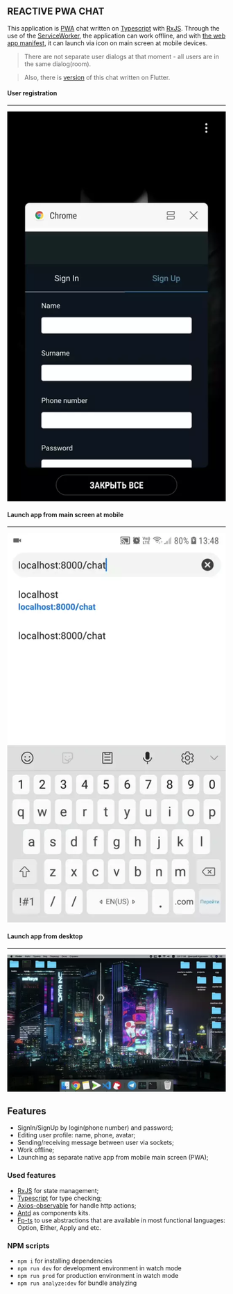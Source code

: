 ## REACTIVE PWA CHAT

This application is [PWA](https://developers.google.com/web/progressive-web-apps/) chat written on [Typescript](https://www.typescriptlang.org/) with [RxJS](https://rxjs-dev.firebaseapp.com/). Through the use of the [ServiceWorker](https://developers.google.com/web/fundamentals/primers/service-workers/), the application can work offline, and with [the web app manifest](https://developers.google.com/web/fundamentals/web-app-manifest/), it can launch via icon on main screen at mobile devices.

> There are not separate user dialogs at that moment - all users are in the same dialog(room).

> Also, there is [version](https://github.com/Burize/flutter-chat) of this chat written on Flutter.

#### User registration
------------
![](demo/user-registration.webp)


#### Launch app from main screen at mobile
------------
![](demo/launch-via-icon.webp)

#### Launch app from desktop
------------ 
![](demo/launch-from-desktop.webp)


## Features
- SignIn/SignUp by login(phone number) and password;
- Editing user profile: name, phone, avatar;
- Sending/receiving message between user via sockets;
- Work offline;
- Launching as separate native app from mobile main screen (PWA);

### Used features
- [RxJS](https://rxjs-dev.firebaseapp.com/) for state management;
- [Typescript](https://www.typescriptlang.org/) for type checking;
- [Axios-observable](https://github.com/zhaosiyang/axios-observable) for handle http actions;
- [Antd](https://github.com/ant-design/ant-design/) as components kits.
- [Fp-ts](https://github.com/gcanti/fp-ts) to use abstractions that are available in most functional languages: Option, Either, Apply and etc.

### NPM scripts
- ```npm i``` for installing dependencies
- ```npm run dev``` for development environment in watch mode
- ```npm run prod``` for production environment in watch mode
- ```npm run analyze:dev``` for bundle analyzing
